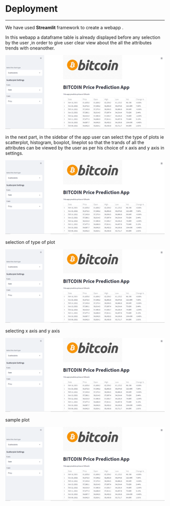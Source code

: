 # Deployment
***
We have used **Streamlit** framework to create a webapp .

In this webapp a dataframe table is already displayed before any selection by the user ,in order to give user clear view about the all the attributes trends with oneanother.

![image1](images/Picture19.png)


in the next part, in the sidebar of the app user can select the type of plots ie scatterplot, histogram, boxplot, lineplot so that the trands of all the attributes can be viewed by the user as per his choice of x axis and y axis in settings.

![image2](images/Picture19.png)

selection of type of plot

![image3](images/Picture19.png)

selecting x axis and y axis

![image4](images/Picture19.png)


sample plot

![image5](images/Picture19.png)


